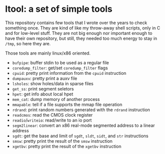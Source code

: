 ltool: a set of simple tools
============================

This repository contains few tools that I wrote over the years to check
something once. They are kind of like my throw-away shell scripts, only in C
and for low-level stuff. They are not big enough nor important enough to have
their own repository, but still, they needed too much energy to stay in `/tmp`,
so here they are.

Those tools are mainly linux/x86 oriented.

 - `bufpipe`: buffer stdin to be used as a regular file
 - `coredump_filter`: get/set `coredump_filter` flags
 - `cpuid`: pretty print information from the `cpuid` instruction
 - `dumpauxv`: pretty print a auxv file
 - `lsholes`: show holes/data in sparse files
 - `get_ss`: print segment seletors
 - `hpet`: get info about local hpet
 - `mem_cat`: dump memory of another process
 - `mmapable`: tell if a file supports the mmap file operation
 - `rdrand`: print random numbers generated with the `rdrand` instruction
 - `readcmos`: read the CMOS clock register
 - `readio`/`writeio`: read/write to an io port
 - `segm2linear`: convert an x86 real-mode segmented address to a linear address
 - `sgdt`: get the base and limit of `sgdt`, `sldt`, `sidt`, and `str`
   instructions
 - `smsw`: pretty print the result of the `smsw` instruction
 - `xgetbv`: pretty print the result of the `xgetbv` instruction
